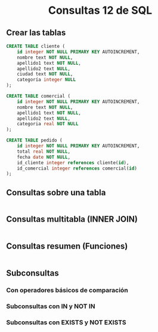 <div align="justify">

# <div align="center">Consultas 12 de SQL</div>

## Crear las tablas
```sql
CREATE TABLE cliente (
    id integer NOT NULL PRIMARY KEY AUTOINCREMENT,
    nombre text NOT NULL,
    apellido1 text NOT NULL,
    apellido2 text NULL,
    ciudad text NOT NULL,
    categoría integer NULL
);
```
```sql
CREATE TABLE comercial (
    id integer NOT NULL PRIMARY KEY AUTOINCREMENT,
    nombre text NOT NULL,
    apellido1 text NOT NULL,
    apellido2 text NULL,
    categoria real NOT NULL
);
```
```sql
CREATE TABLE pedido (
    id integer NOT NULL PRIMARY KEY AUTOINCREMENT,
    total real NOT NULL,
    fecha date NOT NULL,
    id_cliente integer references cliente(id),
    id_comercial integer references comercial(id)
);
```

## Consultas sobre una tabla
```sql

```
## Consultas multitabla (INNER JOIN)
```sql

```
## Consultas resumen (Funciones)
```sql

```
## Subconsultas
### Con operadores básicos de comparación

### Subconsultas con IN y NOT IN

### Subconsultas con EXISTS y NOT EXISTS

</div>